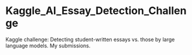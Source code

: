 # Kaggle_AI_Essay_Detection_Challenge
Kaggle challenge: Detecting student-written essays vs. those by large language models. My submissions.
